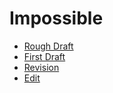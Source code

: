 # Impossible

- [Rough Draft](rough-draft.md)
- [First Draft](first-draft.md)
- [Revision](revision.md)
- [Edit](edit.md)
